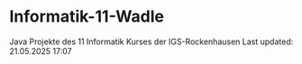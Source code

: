 # Informatik-11-Wadle
Java Projekte des 11 Informatik Kurses der IGS-Rockenhausen
Last updated: 21.05.2025 17:07
